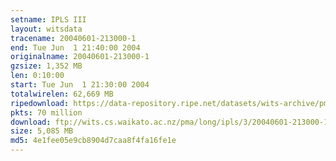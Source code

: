 ```yaml
---
setname: IPLS III
layout: witsdata
tracename: 20040601-213000-1
end: Tue Jun  1 21:40:00 2004
originalname: 20040601-213000-1
gzsize: 1,352 MB
len: 0:10:00
start: Tue Jun  1 21:30:00 2004
totalwirelen: 62,669 MB
ripedownload: https://data-repository.ripe.net/datasets/wits-archive/pma/long/ipls/3/20040601-213000-1.gz
pkts: 70 million
download: ftp://wits.cs.waikato.ac.nz/pma/long/ipls/3/20040601-213000-1.gz
size: 5,085 MB
md5: 4e1fee05e9cb8904d7caa8f4fa16fe1e
---
```


